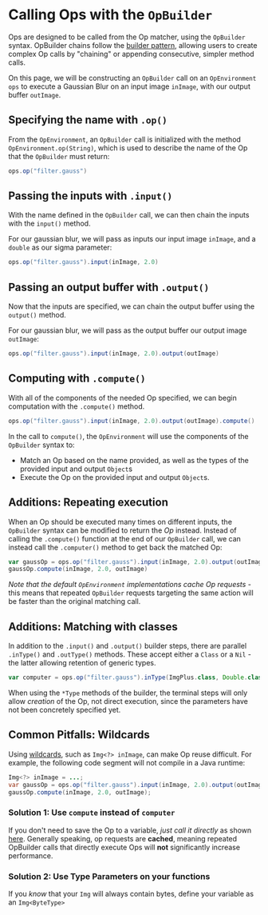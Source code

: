 # Calling Ops with the `OpBuilder`

Ops are designed to be called from the Op matcher, using the `OpBuilder` syntax. OpBuilder chains follow the [builder pattern](https://refactoring.guru/design-patterns/builder), allowing users to create complex Op calls by "chaining" or appending consecutive, simpler method calls.

On this page, we will be constructing an `OpBuilder` call on an `OpEnvironment ops` to execute a Gaussian Blur on an input image `inImage`, with our output buffer `outImage`.

## Specifying the name with `.op()`

From the `OpEnvironment`, an `OpBuilder` call is initialized with the method `OpEnvironment.op(String)`, which is used to describe the name of the Op that the `OpBuilder` must return:

```groovy
ops.op("filter.gauss")
```

## Passing the inputs with `.input()`

With the name defined in the `OpBuilder` call, we can then chain the inputs with the `input()` method.

For our gaussian blur, we will pass as inputs our input image `inImage`, and a `double` as our sigma parameter:

```groovy
ops.op("filter.gauss").input(inImage, 2.0)
```

## Passing an output buffer with `.output()`

Now that the inputs are specified, we can chain the output buffer using the `output()` method.

For our gaussian blur, we will pass as the output buffer our output image `outImage`:

```groovy
ops.op("filter.gauss").input(inImage, 2.0).output(outImage)
```

## Computing with `.compute()`

With all of the components of the needed Op specified, we can begin computation with the `.compute()` method.

```groovy
ops.op("filter.gauss").input(inImage, 2.0).output(outImage).compute()
```

In the call to `compute()`, the `OpEnvironment` will use the components of the `OpBuilder` syntax to:
* Match an Op based on the name provided, as well as the types of the provided input and output `Object`s
* Execute the Op on the provided input and output `Object`s.

## Additions: Repeating execution

When an Op should be executed many times on different inputs, the `OpBuilder` syntax can be modified to return the *Op* instead. Instead of calling the `.compute()` function at the end of our `OpBuilder` call, we can instead call the `.computer()` method to get back the matched Op:

```groovy
var gaussOp = ops.op("filter.gauss").input(inImage, 2.0).output(outImage).computer()
gaussOp.compute(inImage, 2.0, outImage)
```

*Note that the default `OpEnvironment` implementations cache Op requests* - this means that repeated `OpBuilder` requests targeting the same action will be faster than the original matching call.

## Additions: Matching with classes

In addition to the `.input()` and `.output()` builder steps, there are parallel `.inType()` and `.outType()`
methods. These accept either a `Class` or a `Nil` - the latter allowing retention of generic types. 

```groovy
var computer = ops.op("filter.gauss").inType(ImgPlus.class, Double.class).outType(ImgPlus.class).computer()
```

When using the `*Type` methods of the builder, the terminal steps will only allow *creation* of the Op, not
direct execution, since the parameters have not been concretely specified yet.

## Common Pitfalls: Wildcards

Using [wildcards](https://docs.oracle.com/javase/tutorial/extra/generics/wildcards.html), such as `Img<?> inImage`, can make Op reuse difficult. For example, the following code segment will not compile in a Java runtime:

```java
Img<?> inImage = ...;
var gaussOp = ops.op("filter.gauss").input(inImage, 2.0).output(outImage).computer();
gaussOp.compute(inImage, 2.0, outImage);
```

### Solution 1: Use `compute` instead of `computer`

If you don't need to save the Op to a variable, *just call it directly* as shown [here](#computing-with-compute). Generally speaking, op requests are **cached**, meaning repeated OpBuilder calls that directly execute Ops will **not** significantly increase performance.

### Solution 2: Use Type Parameters on your functions

If you *know* that your `Img` will always contain bytes, define your variable as an `Img<ByteType>`
